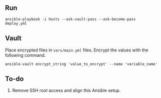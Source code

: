 ## Run

```shell script
ansible-playbook -i hosts --ask-vault-pass --ask-become-pass deploy.yml
```

## Vault

Place encrypted files in `vars/main.yml` files. Encrypt the values with the following command.

```shell script
ansible-vault encrypt_string 'value_to_encrypt' --name 'variable_name'
```

## To-do
1. Remove SSH root access and align this Ansible setup.
